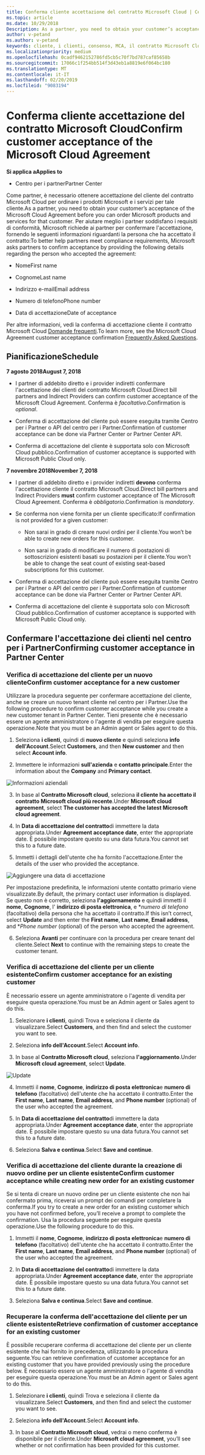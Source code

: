 ```yaml
---
title: Conferma cliente accettazione del contratto Microsoft Cloud | Centro per i partner
ms.topic: article
ms.date: 10/29/2018
Description: As a partner, you need to obtain your customer’s acceptance of the Microsoft Cloud Agreement before you can order Microsoft products and services for that customer. To better help partners meet compliance requirements, Microsoft asks partners to confirm acceptance by providing certain details regarding the person who accepted the agreement.
author: v-petand
ms.author: v-petand
keywords: cliente, i clienti, consenso, MCA, il contratto Microsoft Cloud, modelli di contratto per i clienti
ms.localizationpriority: medium
ms.openlocfilehash: 0cadf9462152786fd5cb5c70f7bd787caf85658b
ms.sourcegitcommit: 17066c1f254bb514f3d43eb1a8819e6f064bc180
ms.translationtype: MT
ms.contentlocale: it-IT
ms.lasthandoff: 02/20/2019
ms.locfileid: "9083194"
---
```

# <a name="confirm-customer-acceptance-of-the-microsoft-cloud-agreement"></a><span data-ttu-id="cf664-103">Conferma cliente accettazione del contratto Microsoft Cloud</span><span class="sxs-lookup"><span data-stu-id="cf664-103">Confirm customer acceptance of the Microsoft Cloud Agreement</span></span>

**<span data-ttu-id="cf664-104">Si applica a</span><span class="sxs-lookup"><span data-stu-id="cf664-104">Applies to</span></span>**
-  <span data-ttu-id="cf664-105">Centro per i partner</span><span class="sxs-lookup"><span data-stu-id="cf664-105">Partner Center</span></span>

<span data-ttu-id="cf664-106">Come partner, è necessario ottenere accettazione del cliente del contratto Microsoft Cloud per ordinare i prodotti Microsoft e i servizi per tale cliente.</span><span class="sxs-lookup"><span data-stu-id="cf664-106">As a partner, you need to obtain your customer’s acceptance of the Microsoft Cloud Agreement before you can order Microsoft products and services for that customer.</span></span> <span data-ttu-id="cf664-107">Per aiutare meglio i partner soddisfano i requisiti di conformità, Microsoft richiede ai partner per confermare l'accettazione, fornendo le seguenti informazioni riguardanti la persona che ha accettato il contratto:</span><span class="sxs-lookup"><span data-stu-id="cf664-107">To better help partners meet compliance requirements, Microsoft asks partners to confirm acceptance by providing the following details regarding the person who accepted the agreement:</span></span> 

-   <span data-ttu-id="cf664-108">Nome</span><span class="sxs-lookup"><span data-stu-id="cf664-108">First name</span></span>

-   <span data-ttu-id="cf664-109">Cognome</span><span class="sxs-lookup"><span data-stu-id="cf664-109">Last name</span></span>

-   <span data-ttu-id="cf664-110">Indirizzo e-mail</span><span class="sxs-lookup"><span data-stu-id="cf664-110">Email address</span></span>

-   <span data-ttu-id="cf664-111">Numero di telefono</span><span class="sxs-lookup"><span data-stu-id="cf664-111">Phone number</span></span>

-   <span data-ttu-id="cf664-112">Data di accettazione</span><span class="sxs-lookup"><span data-stu-id="cf664-112">Date of acceptance</span></span>

<span data-ttu-id="cf664-113">Per altre informazioni, vedi la conferma di accettazione cliente il contratto Microsoft Cloud [Domande frequenti](https://docs.microsoft.com/en-us/partner-center/confirm-consent-faq).</span><span class="sxs-lookup"><span data-stu-id="cf664-113">To learn more, see the Microsoft Cloud Agreement customer acceptance confirmation [Frequently Asked Questions](https://docs.microsoft.com/en-us/partner-center/confirm-consent-faq).</span></span>

## <a name="schedule"></a><span data-ttu-id="cf664-114">Pianificazione</span><span class="sxs-lookup"><span data-stu-id="cf664-114">Schedule</span></span>

**<span data-ttu-id="cf664-115">7 agosto 2018</span><span class="sxs-lookup"><span data-stu-id="cf664-115">August 7, 2018</span></span>**

-   <span data-ttu-id="cf664-116">I partner di addebito diretto e i provider indiretti confermare l'accettazione dei clienti del contratto Microsoft Cloud.</span><span class="sxs-lookup"><span data-stu-id="cf664-116">Direct bill partners and Indirect Providers can confirm customer acceptance of the Microsoft Cloud Agreement.</span></span> <span data-ttu-id="cf664-117">Conferma è *facoltativo*.</span><span class="sxs-lookup"><span data-stu-id="cf664-117">Confirmation is *optional*.</span></span>

-   <span data-ttu-id="cf664-118">Conferma di accettazione del cliente può essere eseguita tramite Centro per i Partner o API del centro per i Partner.</span><span class="sxs-lookup"><span data-stu-id="cf664-118">Confirmation of customer acceptance can be done via Partner Center or Partner Center API.</span></span>

-   <span data-ttu-id="cf664-119">Conferma di accettazione del cliente è supportata solo con Microsoft Cloud pubblico.</span><span class="sxs-lookup"><span data-stu-id="cf664-119">Confirmation of customer acceptance is supported with Microsoft Public Cloud only.</span></span>


**<span data-ttu-id="cf664-120">7 novembre 2018</span><span class="sxs-lookup"><span data-stu-id="cf664-120">November 7, 2018</span></span>**

-   <span data-ttu-id="cf664-121">I partner di addebito diretto e i provider indiretti **devono** conferma l'accettazione cliente il contratto Microsoft Cloud.</span><span class="sxs-lookup"><span data-stu-id="cf664-121">Direct bill partners and Indirect Providers **must** confirm customer acceptance of The Microsoft Cloud Agreement.</span></span> <span data-ttu-id="cf664-122">Conferma è *obbligatorio*.</span><span class="sxs-lookup"><span data-stu-id="cf664-122">Confirmation is *mandatory*.</span></span>

-   <span data-ttu-id="cf664-123">Se conferma non viene fornita per un cliente specificato:</span><span class="sxs-lookup"><span data-stu-id="cf664-123">If confirmation is not provided for a given customer:</span></span>

    -   <span data-ttu-id="cf664-124">Non sarai in grado di creare nuovi ordini per il cliente.</span><span class="sxs-lookup"><span data-stu-id="cf664-124">You won’t be able to create new orders for this customer.</span></span>

    -   <span data-ttu-id="cf664-125">Non sarai in grado di modificare il numero di postazioni di sottoscrizioni esistenti basati su postazioni per il cliente.</span><span class="sxs-lookup"><span data-stu-id="cf664-125">You won’t be able to change the seat count of existing seat-based subscriptions for this customer.</span></span>

-   <span data-ttu-id="cf664-126">Conferma di accettazione del cliente può essere eseguita tramite Centro per i Partner o API del centro per i Partner.</span><span class="sxs-lookup"><span data-stu-id="cf664-126">Confirmation of customer acceptance can be done via Partner Center or Partner Center API.</span></span>

-   <span data-ttu-id="cf664-127">Conferma di accettazione del cliente è supportata solo con Microsoft Cloud pubblico.</span><span class="sxs-lookup"><span data-stu-id="cf664-127">Confirmation of customer acceptance is supported with Microsoft Public Cloud only.</span></span>


## <a name="confirming-customer-acceptance-in-partner-center"></a><span data-ttu-id="cf664-128">Confermare l'accettazione dei clienti nel centro per i Partner</span><span class="sxs-lookup"><span data-stu-id="cf664-128">Confirming customer acceptance in Partner Center</span></span>

### <a name="confirm-customer-acceptance-for-a-new-customer"></a><span data-ttu-id="cf664-129">Verifica di accettazione del cliente per un nuovo cliente</span><span class="sxs-lookup"><span data-stu-id="cf664-129">Confirm customer acceptance for a new customer</span></span>

<span data-ttu-id="cf664-130">Utilizzare la procedura seguente per confermare accettazione del cliente, anche se creare un nuovo tenant cliente nel centro per i Partner.</span><span class="sxs-lookup"><span data-stu-id="cf664-130">Use the following procedure to confirm customer acceptance while you create a new customer tenant in Partner Center.</span></span> <span data-ttu-id="cf664-131">Tieni presente che è necessario essere un agente amministratore o l'agente di vendita per eseguire questa operazione.</span><span class="sxs-lookup"><span data-stu-id="cf664-131">Note that you must be an Admin agent or Sales agent to do this.</span></span>
 
1.  <span data-ttu-id="cf664-132">Seleziona **i clienti**, quindi di **nuovo cliente** e quindi seleziona **info dell'Account**.</span><span class="sxs-lookup"><span data-stu-id="cf664-132">Select **Customers**, and then **New customer** and then select **Account info**.</span></span>

2.  <span data-ttu-id="cf664-133">Immettere le informazioni **sull'azienda** e **contatto principale**.</span><span class="sxs-lookup"><span data-stu-id="cf664-133">Enter the information about the **Company** and **Primary contact**.</span></span>

![Informazioni aziendali](images/mca/mca1.png)

3.  <span data-ttu-id="cf664-135">In base al **Contratto Microsoft cloud**, seleziona **il cliente ha accettato il contratto Microsoft cloud più recente**.</span><span class="sxs-lookup"><span data-stu-id="cf664-135">Under **Microsoft cloud agreement**, select **The customer has accepted the latest Microsoft cloud agreement**.</span></span> 

4.  <span data-ttu-id="cf664-136">In **Data di accettazione del contratto**di immettere la data appropriata.</span><span class="sxs-lookup"><span data-stu-id="cf664-136">Under **Agreement acceptance date**, enter the appropriate date.</span></span> <span data-ttu-id="cf664-137">È possibile impostare questo su una data futura.</span><span class="sxs-lookup"><span data-stu-id="cf664-137">You cannot set this to a future date.</span></span>

5.  <span data-ttu-id="cf664-138">Immetti i dettagli dell'utente che ha fornito l'accettazione.</span><span class="sxs-lookup"><span data-stu-id="cf664-138">Enter the details of the user who provided the acceptance.</span></span> 

![Aggiungere una data di accettazione](images/mca/MCA3.png)

<span data-ttu-id="cf664-140">Per impostazione predefinita, le informazioni utente contatto primario viene visualizzate.</span><span class="sxs-lookup"><span data-stu-id="cf664-140">By default, the primary contact user information is displayed.</span></span> <span data-ttu-id="cf664-141">Se questo non è corretto, seleziona **l'aggiornamento** e quindi immetti il **nome**, **Cognome**, l' **indirizzo di posta elettronica**, e \**numero di telefono* (facoltativo) della persona che ha accettato il contratto.</span><span class="sxs-lookup"><span data-stu-id="cf664-141">If this isn’t correct, select **Update** and then enter the **First name**, **Last name**, **Email address**, and \**Phone number* (optional) of the person who accepted the agreement.</span></span>

6.  <span data-ttu-id="cf664-142">Seleziona **Avanti** per continuare con la procedura per creare tenant del cliente.</span><span class="sxs-lookup"><span data-stu-id="cf664-142">Select **Next** to continue with the remaining steps to create the customer tenant.</span></span>

### <a name="confirm-customer-acceptance-for-an-existing-customer"></a><span data-ttu-id="cf664-143">Verifica di accettazione del cliente per un cliente esistente</span><span class="sxs-lookup"><span data-stu-id="cf664-143">Confirm customer acceptance for an existing customer</span></span>

<span data-ttu-id="cf664-144">È necessario essere un agente amministratore o l'agente di vendita per eseguire questa operazione.</span><span class="sxs-lookup"><span data-stu-id="cf664-144">You must be an Admin agent or Sales agent to do this.</span></span> 

1.  <span data-ttu-id="cf664-145">Selezionare **i clienti**, quindi Trova e seleziona il cliente da visualizzare.</span><span class="sxs-lookup"><span data-stu-id="cf664-145">Select **Customers**, and then find and select the customer you want to see.</span></span> 

2.  <span data-ttu-id="cf664-146">Seleziona **info dell'Account**.</span><span class="sxs-lookup"><span data-stu-id="cf664-146">Select **Account info**.</span></span>

3.  <span data-ttu-id="cf664-147">In base al **Contratto Microsoft cloud**, seleziona **l'aggiornamento**.</span><span class="sxs-lookup"><span data-stu-id="cf664-147">Under **Microsoft cloud agreement**, select **Update**.</span></span>

![Update](images/mca/mca4.png)

4.  <span data-ttu-id="cf664-149">Immetti il **nome**, **Cognome**, **indirizzo di posta elettronica**e **numero di telefono** (facoltativo) dell'utente che ha accettato il contratto.</span><span class="sxs-lookup"><span data-stu-id="cf664-149">Enter the **First name**, **Last name**, **Email address**, and **Phone number** (optional) of the user who accepted the agreement.</span></span>

5.  <span data-ttu-id="cf664-150">In **Data di accettazione del contratto**di immettere la data appropriata.</span><span class="sxs-lookup"><span data-stu-id="cf664-150">Under **Agreement acceptance date**, enter the appropriate date.</span></span> <span data-ttu-id="cf664-151">È possibile impostare questo su una data futura.</span><span class="sxs-lookup"><span data-stu-id="cf664-151">You cannot set this to a future date.</span></span>

6.  <span data-ttu-id="cf664-152">Seleziona **Salva e continua**.</span><span class="sxs-lookup"><span data-stu-id="cf664-152">Select **Save and continue**.</span></span>

### <a name="confirm-customer-acceptance-while-creating-new-order-for-an-existing-customer"></a><span data-ttu-id="cf664-153">Verifica di accettazione del cliente durante la creazione di nuovo ordine per un cliente esistente</span><span class="sxs-lookup"><span data-stu-id="cf664-153">Confirm customer acceptance while creating new order for an existing customer</span></span>

<span data-ttu-id="cf664-154">Se si tenta di creare un nuovo ordine per un cliente esistente che non hai confermato prima, riceverai un prompt dei comandi per completare la conferma.</span><span class="sxs-lookup"><span data-stu-id="cf664-154">If you try to create a new order for an existing customer which you have not confirmed before, you’ll receive a prompt to complete the confirmation.</span></span> <span data-ttu-id="cf664-155">Usa la procedura seguente per eseguire questa operazione.</span><span class="sxs-lookup"><span data-stu-id="cf664-155">Use the following procedure to do this.</span></span> 

1.  <span data-ttu-id="cf664-156">Immetti il **nome**, **Cognome**, **indirizzo di posta elettronica**e **numero di telefono** (facoltativo) dell'utente che ha accettato il contratto.</span><span class="sxs-lookup"><span data-stu-id="cf664-156">Enter the **First name**, **Last name**, **Email address**, and **Phone number** (optional) of the user who accepted the agreement.</span></span>

2.  <span data-ttu-id="cf664-157">In **Data di accettazione del contratto**di immettere la data appropriata.</span><span class="sxs-lookup"><span data-stu-id="cf664-157">Under **Agreement acceptance date**, enter the appropriate date.</span></span> <span data-ttu-id="cf664-158">È possibile impostare questo su una data futura.</span><span class="sxs-lookup"><span data-stu-id="cf664-158">You cannot set this to a future date.</span></span>

3.  <span data-ttu-id="cf664-159">Seleziona **Salva e continua**.</span><span class="sxs-lookup"><span data-stu-id="cf664-159">Select **Save and continue**.</span></span>


### <a name="retrieve-confirmation-of-customer-acceptance-for-an-existing-customer"></a><span data-ttu-id="cf664-160">Recuperare la conferma dell'accettazione del cliente per un cliente esistente</span><span class="sxs-lookup"><span data-stu-id="cf664-160">Retrieve confirmation of customer acceptance for an existing customer</span></span>

<span data-ttu-id="cf664-161">È possibile recuperare conferma di accettazione del cliente per un cliente esistente che hai fornito in precedenza, utilizzando la procedura seguente.</span><span class="sxs-lookup"><span data-stu-id="cf664-161">You can retrieve confirmation of customer acceptance for an existing customer that you have provided previously using the procedure below.</span></span> <span data-ttu-id="cf664-162">È necessario essere un agente amministratore o l'agente di vendita per eseguire questa operazione.</span><span class="sxs-lookup"><span data-stu-id="cf664-162">You must be an Admin agent or Sales agent to do this.</span></span> 

1.  <span data-ttu-id="cf664-163">Selezionare **i clienti**, quindi Trova e seleziona il cliente da visualizzare.</span><span class="sxs-lookup"><span data-stu-id="cf664-163">Select **Customers**, and then find and select the customer you want to see.</span></span> 

2.  <span data-ttu-id="cf664-164">Seleziona **info dell'Account**.</span><span class="sxs-lookup"><span data-stu-id="cf664-164">Select **Account info**.</span></span>

3.  <span data-ttu-id="cf664-165">In base al **Contratto Microsoft cloud**, vedrai o meno conferma è disponibile per il cliente.</span><span class="sxs-lookup"><span data-stu-id="cf664-165">Under **Microsoft cloud agreement**, you’ll see whether or not confirmation has been provided for this customer.</span></span>

